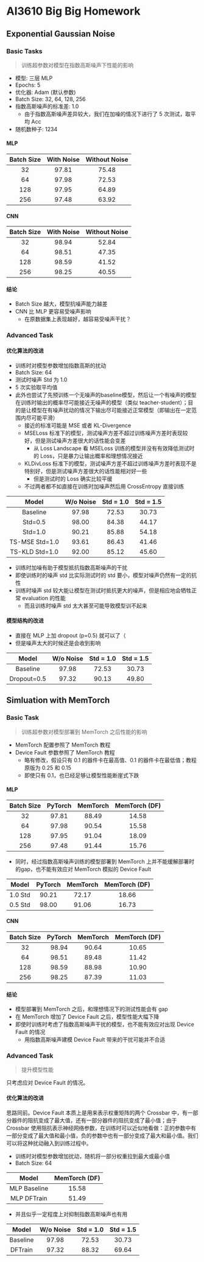 # AI3610 Big Big Homework

## Exponential Gaussian Noise

### Basic Tasks

> 训练超参数对模型在指数高斯噪声下性能的影响

- 模型: 三层 MLP
- Epochs: 5
- 优化器: Adam (默认参数)
- Batch Size: 32, 64, 128, 256
- 指数高斯噪声的标准差: 1.0
  - 由于指数高斯噪声差异较大，我们在加噪的情况下进行了 5 次测试，取平均 Acc
- 随机数种子: 1234

#### MLP

| Batch Size | With Noise | Without Noise |
| :--------: | :--------: | :-----------: |
|     32     |   97.81    |     75.48     |
|     64     |   97.98    |     72.53     |
|    128     |   97.95    |     64.89     |
|    256     |   97.48    |     63.92     |

#### CNN

| Batch Size | With Noise | Without Noise |
| :--------: | :--------: | :-----------: |
|     32     |   98.94    |     52.84     |
|     64     |   98.51    |     47.35     |
|    128     |   98.59    |     41.52     |
|    256     |   98.25    |     40.55     |

#### 结论

- Batch Size 越大，模型抗噪声能力越差
- CNN 比 MLP 更容易受噪声影响
  - 在原数据集上表现越好，越容易受噪声干扰？

### Advanced Task

#### 优化算法的改进

- 训练时对模型参数增加指数高斯的扰动
- Batch Size: 64
- 测试时噪声 Std 为 1.0
- 5 次实验取平均值
- 此外也尝试了先预训练一个无噪声的baseline模型，然后让一个有噪声的模型在训练时输出的概率尽可能接近无噪声的模型（类似 teacher-student）；目的是让模型在有噪声扰动的情况下输出尽可能接近正常模型（即输出在一定范围内尽可能平滑）
  - 接近的标准可能是 MSE 或者 KL-Divergence
  - MSELoss 标准下的模型，测试噪声方差不超过训练噪声方差时表现较好，但是测试噪声方差很大的话性能会变差
    - 从 Loss Landscape 看 MSELoss 训练的模型并没有有效降低测试时的 Loss，只是暴力让输出概率和理想情况接近
  - KLDivLoss 标准下的模型，测试噪声方差不超过训练噪声方差时表现不是特别好，但是测试噪声方差很大的话性能相对好一些
    - 但是测试时的 Loss 确实比较平缓
  - 不过两者都不如直接在训练时加噪声然后用 CrossEntropy 直接训练

|     Model      | W/o Noise | Std = 1.0 | Std = 1.5 |
| :------------: | :-------: | :-------: | :-------: |
|    Baseline    |   97.98   |   72.53   |   30.73   |
|    Std=0.5     |   98.00   |   84.38   |   44.17   |
|    Std=1.0     |   90.21   |   85.88   |   54.18   |
| TS-MSE Std=1.0 |   93.61   |   86.43   |   41.46   |
| TS-KLD Std=1.0 |   92.00   |   85.12   |   45.60   |

- 训练时加噪有助于模型抵抗指数高斯噪声的干扰
- 即使训练时的噪声 std 比实际测试时的 std 要小，模型对噪声仍然有一定的抗性
- 训练时噪声 std 较大能让模型在测试时抵抗更大的噪声，但是相应地会牺牲正常 evaluation 的性能
  - 而且训练时噪声 std 太大甚至可能导致模型训不起来

#### 模型结构的改进

- 直接在 MLP 上加 dropout (p=0.5) 就可以了（
- 但是噪声太大的时候还是会收到影响

|    Model    | W/o Noise | Std = 1.0 | Std = 1.5 |
| :---------: | :-------: | :-------: | :-------: |
|  Baseline   |   97.98   |   72.53   |   30.73   |
| Dropout=0.5 |   97.32   |   90.13   |   49.80   |

## Simluation with MemTorch

### Basic Task

> 训练超参数对模型部署到 MemTorch 之后性能的影响

- MemTorch 配置参照了 MemTorch 教程
- Device Fault 参数参照了 MemTorch 教程
  - 略有修改，假设只有 0.1 的器件卡在最高值、0.1 的器件卡在最低值；教程原版为 0.25 和 0.15
  - 即使只有 0.1，也已经足够让模型性能断崖式下跌

#### MLP

| Batch Size | PyTorch | MemTorch | MemTorch (DF) |
| :--------: | :-----: | :------: | :-----------: |
|     32     |  97.81  |  88.49   |     14.58     |
|     64     |  97.98  |  90.54   |     15.58     |
|    128     |  97.95  |  91.04   |     18.09     |
|    256     |  97.48  |  91.44   |     15.76     |

- 同时，经过指数高斯噪声训练的模型部署到 MemTorch 上并不能缓解部署时的gap，也不能有效应对 MemTorch 模拟的 Device Fault

|  Model  | PyTorch | MemTorch | MemTorch (DF) |
| :-----: | :-----: | :------: | :-----------: |
| 1.0 Std |  90.21  |  72.17   |     18.66     |
| 0.5 Std |  98.00  |  91.06   |     16.73     |

#### CNN

| Batch Size | PyTorch | MemTorch | MemTorch (DF) |
| :--------: | :-----: | :------: | :-----------: |
|     32     |  98.94  |  90.64   |     10.65     |
|     64     |  98.51  |  89.48   |     11.42     |
|    128     |  98.59  |  88.98   |     10.90     |
|    256     |  98.25  |  87.39   |     11.03     |

#### 结论

- 模型部署到 MemTorch 之后，和理想情况下的测试性能会有 gap
- 在 MemTorch 增加了 Device Fault 之后，模型性能大幅下降
- 即使时训练时考虑了指数高斯噪声干扰的模型，也不能有效应对出现 Device Fault 的情况
  - 用指数高斯噪声建模 Device Fault 带来的干扰可能并不合适

### Advanced Task

> 提升模型性能

只考虑应对 Device Fault 的情况。

#### 优化算法的改进

思路同前。Device Fault 本质上是用来表示权重矩阵的两个 Crossbar 中，有一部分器件的阻抗变成了最大值，还有一部分器件的阻抗变成了最小值；由于 Crossbar 使用阻抗表示神经网络参数，在训练时可以近似地看做：正的参数中有一部分变成了最大值和最小值，负的参数中也有一部分变成了最大和最小值。我们可以将这种扰动融入到训练过程中。

- 训练时对模型参数增加扰动，随机将一部分权重拉到最大或最小值
- Batch Size: 64

|    Model     | MemTorch (DF) |
| :----------: | :-----------: |
| MLP Baseline |     15.58     |
| MLP DFTrain  |     51.49     |

- 并且似乎一定程度上对抑制指数高斯噪声也有用

|  Model   | W/o Noise | Std = 1.0 | Std = 1.5 |
| :------: | :-------: | :-------: | :-------: |
| Baseline |   97.98   |   72.53   |   30.73   |
| DFTrain  |   97.32   |   88.32   |   69.64   |
